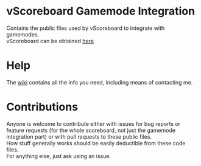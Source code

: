 vScoreboard Gamemode Integration
================================

Contains the public files used by vScoreboard to integrate with gamemodes.  
vScoreboard can be obtained [here](https://scriptfodder.com/scripts/view/1378).  

Help
====

The [wiki](https://github.com/vercas/vScoreboard-Gamemode-Integration/wiki) contains all the info you need, including means of contacting me.  

Contributions
=============

Anyone is welcome to contribute either with issues for bug reports or feature requests (for the whole scoreboard, not just the gamemode integration part) or with pull requests to these public files.  
How stuff generally works should be easily deductible from these code files.  
For anything else, just ask using an issue.  
